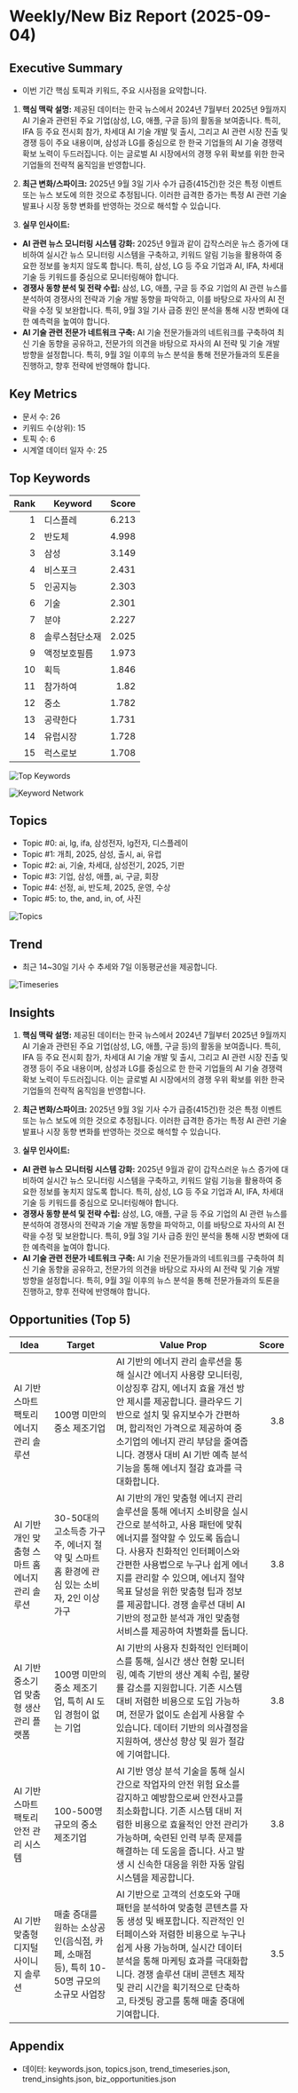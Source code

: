 # Weekly/New Biz Report (2025-09-04)

## Executive Summary

- 이번 기간 핵심 토픽과 키워드, 주요 시사점을 요약합니다.

1. **핵심 맥락 설명:**  제공된 데이터는 한국 뉴스에서 2024년 7월부터 2025년 9월까지 AI 기술과 관련된 주요 기업(삼성, LG, 애플, 구글 등)의 활동을 보여줍니다.  특히, IFA 등 주요 전시회 참가, 차세대 AI 기술 개발 및 출시, 그리고 AI 관련 시장 진출 및 경쟁 등이 주요 내용이며,  삼성과 LG를 중심으로 한 한국 기업들의 AI 기술 경쟁력 확보 노력이 두드러집니다.  이는  글로벌 AI 시장에서의 경쟁 우위 확보를 위한 한국 기업들의 전략적 움직임을 반영합니다.


2. **최근 변화/스파이크:** 2025년 9월 3일 기사 수가 급증(415건)한 것은 특정 이벤트 또는 뉴스 보도에 의한 것으로 추정됩니다.  이러한 급격한 증가는 특정 AI 관련 기술 발표나 시장 동향 변화를 반영하는 것으로 해석할 수 있습니다.


3. **실무 인사이트:**

* **AI 관련 뉴스 모니터링 시스템 강화:**  2025년 9월과 같이 갑작스러운 뉴스 증가에 대비하여 실시간 뉴스 모니터링 시스템을 구축하고, 키워드 알림 기능을 활용하여 중요한 정보를 놓치지 않도록 합니다.  특히, 삼성, LG 등 주요 기업과 AI, IFA, 차세대 기술 등 키워드를 중심으로 모니터링해야 합니다.
* **경쟁사 동향 분석 및 전략 수립:**  삼성, LG, 애플, 구글 등 주요 기업의 AI 관련 뉴스를 분석하여 경쟁사의 전략과 기술 개발 동향을 파악하고, 이를 바탕으로 자사의 AI 전략을 수정 및 보완합니다.  특히, 9월 3일 기사 급증 원인 분석을 통해 시장 변화에 대한 예측력을 높여야 합니다.
* **AI 기술 관련 전문가 네트워크 구축:**  AI 기술 전문가들과의 네트워크를 구축하여 최신 기술 동향을 공유하고,  전문가의 의견을 바탕으로  자사의 AI 전략 및 기술 개발 방향을 설정합니다.  특히, 9월 3일 이후의 뉴스 분석을 통해 전문가들과의 토론을 진행하고,  향후 전략에 반영해야 합니다.

## Key Metrics

- 문서 수: 26
- 키워드 수(상위): 15
- 토픽 수: 6
- 시계열 데이터 일자 수: 25

## Top Keywords

| Rank | Keyword | Score |
|---:|---|---:|
| 1 | 디스플레 | 6.213 |
| 2 | 반도체 | 4.998 |
| 3 | 삼성 | 3.149 |
| 4 | 비스포크 | 2.431 |
| 5 | 인공지능 | 2.303 |
| 6 | 기술 | 2.301 |
| 7 | 분야 | 2.227 |
| 8 | 솔루스첨단소재 | 2.025 |
| 9 | 액정보호필름 | 1.973 |
| 10 | 획득 | 1.846 |
| 11 | 참가하여 | 1.82 |
| 12 | 중소 | 1.782 |
| 13 | 공략한다 | 1.731 |
| 14 | 유럽시장 | 1.728 |
| 15 | 럭스로보 | 1.708 |

![Top Keywords](fig/top_keywords.png)

![Keyword Network](fig/keyword_network.png)

## Topics

- Topic #0: ai, lg, ifa, 삼성전자, lg전자, 디스플레이
- Topic #1: 개최, 2025, 삼성, 출시, ai, 유럽
- Topic #2: ai, 기술, 차세대, 삼성전기, 2025, 기판
- Topic #3: 기업, 삼성, 애플, ai, 구글, 회장
- Topic #4: 선정, ai, 반도체, 2025, 운영, 수상
- Topic #5: to, the, and, in, of, 사진

![Topics](fig/topics.png)

## Trend

- 최근 14~30일 기사 수 추세와 7일 이동평균선을 제공합니다.

![Timeseries](fig/timeseries.png)

## Insights

1. **핵심 맥락 설명:**  제공된 데이터는 한국 뉴스에서 2024년 7월부터 2025년 9월까지 AI 기술과 관련된 주요 기업(삼성, LG, 애플, 구글 등)의 활동을 보여줍니다.  특히, IFA 등 주요 전시회 참가, 차세대 AI 기술 개발 및 출시, 그리고 AI 관련 시장 진출 및 경쟁 등이 주요 내용이며,  삼성과 LG를 중심으로 한 한국 기업들의 AI 기술 경쟁력 확보 노력이 두드러집니다.  이는  글로벌 AI 시장에서의 경쟁 우위 확보를 위한 한국 기업들의 전략적 움직임을 반영합니다.


2. **최근 변화/스파이크:** 2025년 9월 3일 기사 수가 급증(415건)한 것은 특정 이벤트 또는 뉴스 보도에 의한 것으로 추정됩니다.  이러한 급격한 증가는 특정 AI 관련 기술 발표나 시장 동향 변화를 반영하는 것으로 해석할 수 있습니다.


3. **실무 인사이트:**

* **AI 관련 뉴스 모니터링 시스템 강화:**  2025년 9월과 같이 갑작스러운 뉴스 증가에 대비하여 실시간 뉴스 모니터링 시스템을 구축하고, 키워드 알림 기능을 활용하여 중요한 정보를 놓치지 않도록 합니다.  특히, 삼성, LG 등 주요 기업과 AI, IFA, 차세대 기술 등 키워드를 중심으로 모니터링해야 합니다.
* **경쟁사 동향 분석 및 전략 수립:**  삼성, LG, 애플, 구글 등 주요 기업의 AI 관련 뉴스를 분석하여 경쟁사의 전략과 기술 개발 동향을 파악하고, 이를 바탕으로 자사의 AI 전략을 수정 및 보완합니다.  특히, 9월 3일 기사 급증 원인 분석을 통해 시장 변화에 대한 예측력을 높여야 합니다.
* **AI 기술 관련 전문가 네트워크 구축:**  AI 기술 전문가들과의 네트워크를 구축하여 최신 기술 동향을 공유하고,  전문가의 의견을 바탕으로  자사의 AI 전략 및 기술 개발 방향을 설정합니다.  특히, 9월 3일 이후의 뉴스 분석을 통해 전문가들과의 토론을 진행하고,  향후 전략에 반영해야 합니다.

## Opportunities (Top 5)

| Idea | Target | Value Prop | Score |
|---|---|---|---:|
| AI 기반 스마트팩토리 에너지 관리 솔루션 | 100명 미만의 중소 제조기업 | AI 기반의 에너지 관리 솔루션을 통해 실시간 에너지 사용량 모니터링, 이상징후 감지, 에너지 효율 개선 방안 제시를 제공합니다.  클라우드 기반으로 설치 및 유지보수가 간편하며, 합리적인 가격으로 제공하여 중소기업의 에너지 관리 부담을 줄여줍니다. 경쟁사 대비 AI 기반 예측 분석 기능을 통해 에너지 절감 효과를 극대화합니다. | 3.8 |
| AI 기반 개인 맞춤형 스마트 홈 에너지 관리 솔루션 | 30-50대의 고소득층 가구주, 에너지 절약 및 스마트홈 환경에 관심 있는 소비자, 2인 이상 가구 | AI 기반의 개인 맞춤형 에너지 관리 솔루션을 통해 에너지 소비량을 실시간으로 분석하고, 사용 패턴에 맞춰 에너지를 절약할 수 있도록 돕습니다. 사용자 친화적인 인터페이스와 간편한 사용법으로 누구나 쉽게 에너지를 관리할 수 있으며, 에너지 절약 목표 달성을 위한 맞춤형 팁과 정보를 제공합니다. 경쟁 솔루션 대비 AI 기반의 정교한 분석과 개인 맞춤형 서비스를 제공하여 차별화를 둡니다. | 3.8 |
| AI 기반 중소기업 맞춤형 생산 관리 플랫폼 | 100명 미만의 중소 제조기업, 특히 AI 도입 경험이 없는 기업 | AI 기반의 사용자 친화적인 인터페이스를 통해, 실시간 생산 현황 모니터링, 예측 기반의 생산 계획 수립, 불량률 감소를 지원합니다.  기존 시스템 대비 저렴한 비용으로 도입 가능하며, 전문가 없이도 손쉽게 사용할 수 있습니다.  데이터 기반의 의사결정을 지원하여, 생산성 향상 및 원가 절감에 기여합니다. | 3.8 |
| AI 기반 스마트 팩토리 안전 관리 시스템 | 100-500명 규모의 중소 제조기업 | AI 기반 영상 분석 기술을 통해 실시간으로 작업자의 안전 위험 요소를 감지하고 예방함으로써 안전사고를 최소화합니다.  기존 시스템 대비 저렴한 비용으로 효율적인 안전 관리가 가능하며,  숙련된 인력 부족 문제를 해결하는 데 도움을 줍니다.  사고 발생 시 신속한 대응을 위한 자동 알림 시스템을 제공합니다. | 3.8 |
| AI 기반 맞춤형 디지털 사이니지 솔루션 | 매출 증대를 원하는 소상공인(음식점, 카페, 소매점 등), 특히 10-50명 규모의 소규모 사업장 | AI 기반으로 고객의 선호도와 구매 패턴을 분석하여 맞춤형 콘텐츠를 자동 생성 및 배포합니다.  직관적인 인터페이스와 저렴한 비용으로 누구나 쉽게 사용 가능하며, 실시간 데이터 분석을 통해 마케팅 효과를 극대화합니다.  경쟁 솔루션 대비 콘텐츠 제작 및 관리 시간을 획기적으로 단축하고, 타겟팅 광고를 통해 매출 증대에 기여합니다. | 3.5 |

## Appendix

- 데이터: keywords.json, topics.json, trend_timeseries.json, trend_insights.json, biz_opportunities.json